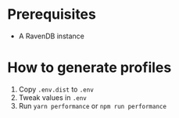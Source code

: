 # Prerequisites

* A RavenDB instance

# How to generate profiles

1. Copy `.env.dist` to `.env`
1. Tweak values in `.env`
1. Run `yarn performance` or `npm run performance`
